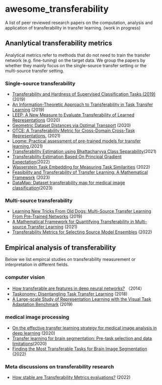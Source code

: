 # awesome_transferability
A list of peer reviewed research papers on the computation, analysis and application of transferability in transfer learning. 
(work in progress)

## Ananlytical transferability metrics
Analytical metrics refer to methods that do not need to train the transfer network (e.g. fine-tuning) on the target data.  We group the papers by whether they mainly focus on the single-source transfer setting or the multi-source transfer setting.  
### Single-source transferability

- [Transferability and Hardness of Supervised Classification Tasks (2019)](https://arxiv.org/abs/1908.08142) (2019)
-  [An Information-Theoretic Approach to Transferability in Task Transfer Learning](https://ieeexplore.ieee.org/document/8803726) (2019)  
-  [LEEP: A New Measure to Evaluate Transferability of
Learned Representations](https://arxiv.org/pdf/2002.12462) (2020)
-  [Geometric Dataset Distances via Optimal Transport](https://arxiv.org/abs/2002.02923v1) (2020)
-  [OTCE: A Transferability Metric for Cross-Domain Cross-Task Representations.](https://openaccess.thecvf.com/content/CVPR2021/papers/Tan_OTCE_A_Transferability_Metric_for_Cross-Domain_Cross-Task_Representations_CVPR_2021_paper.pdf) (2021)
-  [Logme: Practical
assessment of pre-trained models for transfer learning.](https://arxiv.org/abs/2102.11005v1)(2021)
- [Transferability Estimation using Bhattacharyya Class Separability](https://arxiv.org/abs/2111.12780)(2021)
- [Transferability Estimation Based On Principal Gradient Expectation](https://arxiv.org/abs/2211.16299)(2022)
- [Wasserstein Task Embedding for Measuring Task Similarities](https://ui.adsabs.harvard.edu/abs/2022arXiv220811726L/abstract) (2022)
- [Feasibility and Transferability of Transfer Learning: A Mathematical Framework](https://arxiv.org/abs/2301.11542) (2023)
- [DataMap: Dataset transferability map for medical image classification](https://www.sciencedirect.com/science/article/pii/S0031320323007410)(2023)
  
### Multi-source transferability
- [Learning New Tricks From Old Dogs: Multi-Source Transfer Learning From Pre-Trained Networks](https://proceedings.neurips.cc/paper/2019/hash/6048ff4e8cb07aa60b6777b6f7384d52-Abstract.html) (2019)
- [A Mathematical Framework for Quantifying Transferability in Multi-source Transfer Learning](https://proceedings.neurips.cc/paper/2021/hash/db9ad56c71619aeed9723314d1456037-Abstract.html) (2021)
- [Transferability Metrics for Selecting Source Model Ensembles](https://arxiv.org/abs/2111.13011) (2022)

## Empirical analysis of transferability
Below we list empircal studies on transferability measurement or interpretation in different fields.

### computer vision
- [How transferable are features in deep neural networks?](https://arxiv.org/abs/1411.1792) （2014）
- [Taskonomy: Disentangling Task Transfer Learning](https://arxiv.org/abs/1804.08328) (2018)
- [A Large-scale Study of Representation Learning with the Visual Task Adaptation Benchmark](https://arxiv.org/abs/1910.04867) (2019)

### medical image processing
- [On the effective transfer learning strategy for medical image analysis in deep learning](https://ieeexplore.ieee.org/document/9313593) (2020)
- [Transfer learning for brain segmentation: Pre-task selection and data limitations](https://link.springer.com/chapter/10.1007/978-3-030-52791-4_10)(2020) 
- [Finding the Most Transferable Tasks for Brain Image Segmentation](https://arxiv.org/abs/2301.00934) (2022)

### Meta discussions on transferability research 
- [How stable are Transferability Metrics evaluations?](https://arxiv.org/abs/2204.01403) (2022)
